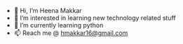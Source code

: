- 👋 Hi, I’m Heena Makkar
- 👀 I’m interested in learning new technology related stuff
- 🌱 I’m currently learning python
- 📫 Reach me @ hmakkar16@gmail.com

<!---
hmakkar16/hmakkar16 is a ✨ special ✨ repository because its `README.md` (this file) appears on your GitHub profile.
You can click the Preview link to take a look at your changes.
--->
